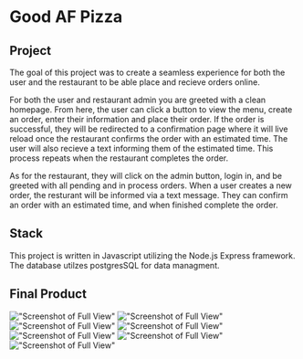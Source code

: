 Good AF Pizza
=========

## Project

The goal of this project was to create a seamless experience for both the user and the restaurant to be able place and recieve orders online. 

For both the user and restaurant admin you are greeted with a clean homepage. From here, the user can click a button to view the menu, create an order, enter their information and place their order. If the order is successful, they will be redirected to a confirmation page where it will live reload once the restaurant confirms the order with an estimated time. The user will also recieve a text informing them of the estimated time. This process repeats when the restaurant completes the order.

As for the restaurant, they will click on the admin button, login in, and be greeted with all pending and in process orders. When a user creates a new order, the resturant will be informed via a text message. They can confirm an order with an estimated time, and when finished complete the order.

## Stack

This project is written in Javascript utilizing the Node.js Express framework. The database utilzes postgresSQL for data managment.


## Final Product

!["Screenshot of Full View"](https://github.com/ericmcgrandle/kpe/blob/master/docs/homepage.png?raw=true)
!["Screenshot of Full View"](https://github.com/ericmcgrandle/kpe/blob/master/docs/menu.png?raw=true)
!["Screenshot of Full View"](https://github.com/ericmcgrandle/kpe/blob/master/docs/cart.png?raw=true)
!["Screenshot of Full View"](https://github.com/ericmcgrandle/kpe/blob/master/docs/user-confirmed.png?raw=true)
!["Screenshot of Full View"](https://github.com/ericmcgrandle/kpe/blob/master/docs/orders-pending.png?raw=true)
!["Screenshot of Full View"](https://github.com/ericmcgrandle/kpe/blob/master/docs/Orders-in-process.png?raw=true)
!["Screenshot of Full View"](https://github.com/ericmcgrandle/kpe/blob/master/docs/completed-orders.png?raw=true)
